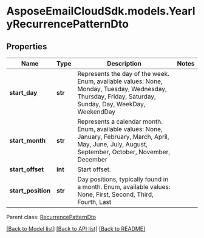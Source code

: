 # AsposeEmailCloudSdk.models.YearlyRecurrencePatternDto
## Properties
Name | Type | Description | Notes
------------ | ------------- | ------------- | -------------
**start_day** | **str** | Represents the day of the week. Enum, available values: None, Monday, Tuesday, Wednesday, Thursday, Friday, Saturday, Sunday, Day, WeekDay, WeekendDay | 
**start_month** | **str** | Represents a calendar month. Enum, available values: None, January, February, March, April, May, June, July, August, September, October, November, December | 
**start_offset** | **int** | Start offset.              | 
**start_position** | **str** | Day positions, typically found in a month. Enum, available values: None, First, Second, Third, Fourth, Last | 

 Parent class: [RecurrencePatternDto](RecurrencePatternDto.md)

[[Back to Model list]](README.md#documentation-for-models) [[Back to API list]](README.md#documentation-for-api-endpoints) [[Back to README]](README.md)


